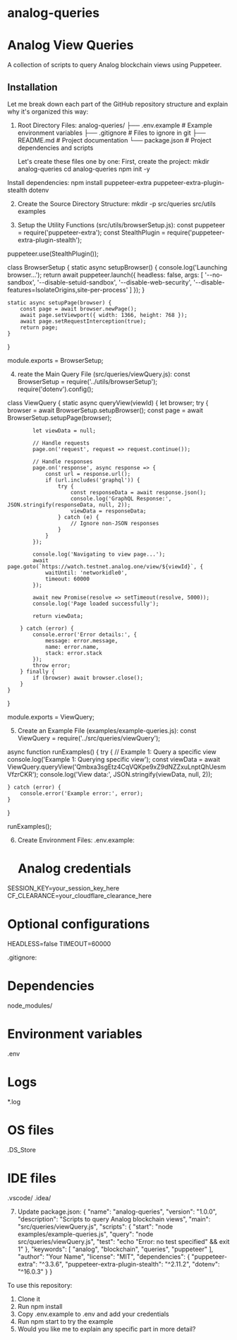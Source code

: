# analog-queries
# Analog View Queries

A collection of scripts to query Analog blockchain views using Puppeteer.

## Installation

Let me break down each part of the GitHub repository structure and explain why it's organized this way:
1. Root Directory Files:
   analog-queries/
├── .env.example          # Example environment variables
├── .gitignore           # Files to ignore in git
├── README.md            # Project documentation
└── package.json         # Project dependencies and scripts

   Let's create these files one by one:
   First, create the project:
   mkdir analog-queries
   cd analog-queries
   npm init -y

Install dependencies:
npm install puppeteer-extra puppeteer-extra-plugin-stealth dotenv



2. Create the Source Directory Structure:
   mkdir -p src/queries src/utils examples

3. Setup the Utility Functions (src/utils/browserSetup.js):
   const puppeteer = require('puppeteer-extra');
const StealthPlugin = require('puppeteer-extra-plugin-stealth');

puppeteer.use(StealthPlugin());

class BrowserSetup {
    static async setupBrowser() {
        console.log('Launching browser...');
        return await puppeteer.launch({
            headless: false,
            args: [
                '--no-sandbox',
                '--disable-setuid-sandbox',
                '--disable-web-security',
                '--disable-features=IsolateOrigins,site-per-process'
            ]
        });
    }

    static async setupPage(browser) {
        const page = await browser.newPage();
        await page.setViewport({ width: 1366, height: 768 });
        await page.setRequestInterception(true);
        return page;
    }
}

module.exports = BrowserSetup;   


4. reate the Main Query File (src/queries/viewQuery.js):
   const BrowserSetup = require('../utils/browserSetup');
require('dotenv').config();

class ViewQuery {
    static async queryView(viewId) {
        let browser;
        try {
            browser = await BrowserSetup.setupBrowser();
            const page = await BrowserSetup.setupPage(browser);
            
            let viewData = null;
            
            // Handle requests
            page.on('request', request => request.continue());

            // Handle responses
            page.on('response', async response => {
                const url = response.url();
                if (url.includes('graphql')) {
                    try {
                        const responseData = await response.json();
                        console.log('GraphQL Response:', JSON.stringify(responseData, null, 2));
                        viewData = responseData;
                    } catch (e) {
                        // Ignore non-JSON responses
                    }
                }
            });

            console.log('Navigating to view page...');
            await page.goto(`https://watch.testnet.analog.one/view/${viewId}`, {
                waitUntil: 'networkidle0',
                timeout: 60000
            });

            await new Promise(resolve => setTimeout(resolve, 5000));
            console.log('Page loaded successfully');

            return viewData;

        } catch (error) {
            console.error('Error details:', {
                message: error.message,
                name: error.name,
                stack: error.stack
            });
            throw error;
        } finally {
            if (browser) await browser.close();
        }
    }
}

module.exports = ViewQuery;


5. Create an Example File (examples/example-queries.js):
   const ViewQuery = require('../src/queries/viewQuery');

async function runExamples() {
    try {
        // Example 1: Query a specific view
        console.log('Example 1: Querying specific view');
        const viewData = await ViewQuery.queryView('Qmbxa3sgEtz4CqVQKpe9xZ9dNZZxuLnptQhUesmVfzrCKR');
        console.log('View data:', JSON.stringify(viewData, null, 2));

    } catch (error) {
        console.error('Example error:', error);
    }
}

runExamples();

6. Create Environment Files:
   .env.example:
   # Analog credentials
SESSION_KEY=your_session_key_here
CF_CLEARANCE=your_cloudflare_clearance_here

# Optional configurations
HEADLESS=false
TIMEOUT=60000

.gitignore:
# Dependencies
node_modules/

# Environment variables
.env

# Logs
*.log

# OS files
.DS_Store

# IDE files
.vscode/
.idea/


7. Update package.json:
   {
  "name": "analog-queries",
  "version": "1.0.0",
  "description": "Scripts to query Analog blockchain views",
  "main": "src/queries/viewQuery.js",
  "scripts": {
    "start": "node examples/example-queries.js",
    "query": "node src/queries/viewQuery.js",
    "test": "echo \"Error: no test specified\" && exit 1"
  },
  "keywords": [
    "analog",
    "blockchain",
    "queries",
    "puppeteer"
  ],
  "author": "Your Name",
  "license": "MIT",
  "dependencies": {
    "puppeteer-extra": "^3.3.6",
    "puppeteer-extra-plugin-stealth": "^2.11.2",
    "dotenv": "^16.0.3"
  }
}   



To use this repository:
1. Clone it
2. Run npm install
3. Copy .env.example to .env and add your credentials
4. Run npm start to try the example
5. Would you like me to explain any specific part in more detail?    
